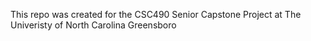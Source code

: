 This repo was created for the CSC490 Senior Capstone Project at The Univeristy of North Carolina Greensboro
